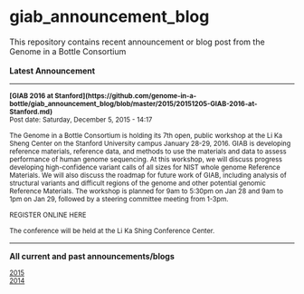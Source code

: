 # giab_announcement_blog
This repository contains recent announcement or blog post from the Genome in a Bottle Consortium
<br /><br />
**Latest Announcement**
************************************************************************************************

<sub>
<b>[GIAB 2016 at Stanford](https://github.com/genome-in-a-bottle/giab_announcement_blog/blob/master/2015/20151205-GIAB-2016-at-Stanford.md)</b></sub><br />
<sub>Post date: Saturday, December 5, 2015 - 14:17</sub>

<sub>The Genome in a Bottle Consortium is holding its 7th open, public workshop at the Li Ka Sheng Center on the Stanford University campus January 28-29, 2016.  GIAB is developing reference materials, reference data, and methods to use the materials and data to assess performance of human genome sequencing.  At this workshop, we will discuss progress developing high-confidence variant calls of all sizes for NIST whole genome Reference Materials.  We will also discuss the roadmap for future work of GIAB, including analysis of structural variants and difficult regions of the genome and other potential genomic Reference Materials. The workshop is planned for 9am to 5:30pm on Jan 28 and 9am to 1pm on Jan 29, followed by a steering committee meeting from 1-3pm.</sub>

<sub>REGISTER ONLINE HERE</sub>

<sub>The conference will be held at the Li Ka Shing Conference Center.</sub>


************************************************************************************************

<b>All current and past announcements/blogs</b>

<sub>[2015](https://github.com/genome-in-a-bottle/giab_announcement_blog/blob/master/2015/)</sub><br />
<sub>[2014](https://github.com/genome-in-a-bottle/giab_announcement_blog/blob/master/2014/)</sub><br />




